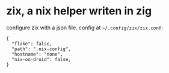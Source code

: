 # zix, a nix helper writen in zig

configure zix with a json file.
config at ```~/.config/zix/zix.conf```:
```
{
  "flake": false,
  "path": ".nix-config",
  "hostname": "none",
  "nix-on-droid": false,
}
```
